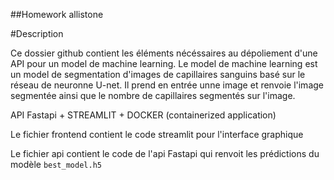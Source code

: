 ##Homework allistone 

#Description 

Ce dossier github contient les éléments nécéssaires au dépoliement d'une API pour un model de machine learning.
Le model de machine learning est un model de segmentation d'images de capillaires sanguins basé sur le réseau de neuronne U-net. Il prend en entrée unne image et renvoie l'image segmentée ainsi que le nombre de capillaires segmentés sur l'image.

API Fastapi + STREAMLIT + DOCKER (containerized application)

Le fichier frontend contient le code streamlit pour l'interface graphique

Le fichier api contient le code de l'api Fastapi qui renvoit les prédictions du modèle `best_model.h5`


